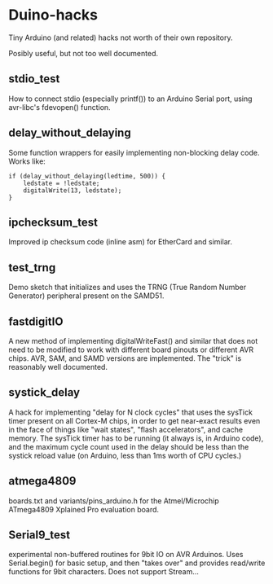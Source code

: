 # Duino-hacks
Tiny Arduino (and related) hacks not worth of their own repository.

Posibly useful, but not too well documented.

## stdio_test
How to connect stdio (especially printf()) to an Arduino Serial port, using avr-libc's fdevopen() function.

## delay_without_delaying
Some function wrappers for easily implementing non-blocking delay code.  Works like:

~~~
if (delay_without_delaying(ledtime, 500)) {
    ledstate = !ledstate;
    digitalWrite(13, ledstate);
}
~~~

## ipchecksum_test
Improved ip checksum code (inline asm) for EtherCard and similar.

## test_trng
Demo sketch that initializes and uses the TRNG (True Random Number Generator) peripheral present on the SAMD51.

## fastdigitIO
A new method of implementing digitalWriteFast() and similar that does not need to be modified to work with different board pinouts or different AVR chips.  AVR, SAM, and SAMD versions are implemented.  The "trick" is reasonably well documented.

## systick_delay
A hack for implementing "delay for N clock cycles" that uses the sysTick timer present on all Cortex-M chips, in order to get near-exact results even in the face of things like "wait states", "flash accelerators", and cache memory.  The sysTick timer has to be running (it always is, in Arduino code), and the maximum cycle count used in the delay should be less than the systick reload value (on Arduino, less than 1ms worth of CPU cycles.)

## atmega4809
boards.txt and variants/pins_arduino.h for the Atmel/Microchip ATmega4809 Xplained Pro evaluation board.

## Serial9_test
experimental non-buffered routines for 9bit IO on AVR Arduinos.  Uses Serial.begin() for basic setup, and then "takes over" and provides read/write functions for 9bit characters.   Does not support Stream...
